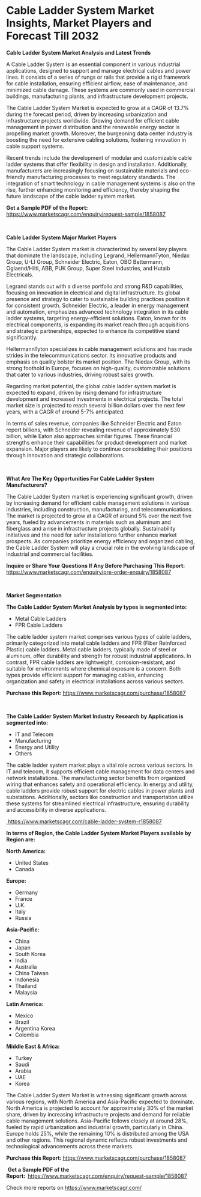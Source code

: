 <p><h1>Cable Ladder System Market Insights, Market Players and Forecast Till 2032</h1></p><p><strong>Cable Ladder System Market Analysis and Latest Trends</strong></p>
<p><p>A Cable Ladder System is an essential component in various industrial applications, designed to support and manage electrical cables and power lines. It consists of a series of rungs or rails that provide a rigid framework for cable installation, ensuring efficient airflow, ease of maintenance, and minimized cable damage. These systems are commonly used in commercial buildings, manufacturing plants, and infrastructure development projects.</p><p>The Cable Ladder System Market is expected to grow at a CAGR of 13.7% during the forecast period, driven by increasing urbanization and infrastructure projects worldwide. Growing demand for efficient cable management in power distribution and the renewable energy sector is propelling market growth. Moreover, the burgeoning data center industry is boosting the need for extensive cabling solutions, fostering innovation in cable support systems.</p><p>Recent trends include the development of modular and customizable cable ladder systems that offer flexibility in design and installation. Additionally, manufacturers are increasingly focusing on sustainable materials and eco-friendly manufacturing processes to meet regulatory standards. The integration of smart technology in cable management systems is also on the rise, further enhancing monitoring and efficiency, thereby shaping the future landscape of the cable ladder system market.</p></p>
<p><strong>Get a Sample PDF of the Report:&nbsp;</strong> <a href="https://www.marketscagr.com/enquiry/request-sample/1858087?utm_campaign=2942&utm_medium=2&utm_source=Github&utm_content=ia&utm_term=11042025&utm_id=cable-ladder-system">https://www.marketscagr.com/enquiry/request-sample/1858087</a></p>
<p>&nbsp;</p>
<p><strong>Cable Ladder System Major Market Players</strong></p>
<p><p>The Cable Ladder System market is characterized by several key players that dominate the landscape, including Legrand, HellermannTyton, Niedax Group, U-LI Group, Schneider Electric, Eaton, OBO Bettermann, Oglaend/Hilti, ABB, PUK Group, Super Steel Industries, and Hutaib Electricals. </p><p>Legrand stands out with a diverse portfolio and strong R&D capabilities, focusing on innovation in electrical and digital infrastructure. Its global presence and strategy to cater to sustainable building practices position it for consistent growth. Schneider Electric, a leader in energy management and automation, emphasizes advanced technology integration in its cable ladder systems, targeting energy-efficient solutions. Eaton, known for its electrical components, is expanding its market reach through acquisitions and strategic partnerships, expected to enhance its competitive stand significantly.</p><p>HellermannTyton specializes in cable management solutions and has made strides in the telecommunications sector. Its innovative products and emphasis on quality bolster its market position. The Niedax Group, with its strong foothold in Europe, focuses on high-quality, customizable solutions that cater to various industries, driving robust sales growth.</p><p>Regarding market potential, the global cable ladder system market is expected to expand, driven by rising demand for infrastructure development and increased investments in electrical projects. The total market size is projected to reach several billion dollars over the next few years, with a CAGR of around 5-7% anticipated.</p><p>In terms of sales revenue, companies like Schneider Electric and Eaton report billions, with Schneider revealing revenue of approximately $30 billion, while Eaton also approaches similar figures. These financial strengths enhance their capabilities for product development and market expansion. Major players are likely to continue consolidating their positions through innovation and strategic collaborations.</p></p>
<p>&nbsp;</p>
<p><strong>What Are The Key Opportunities For Cable Ladder System Manufacturers?</strong></p>
<p><p>The Cable Ladder System market is experiencing significant growth, driven by increasing demand for efficient cable management solutions in various industries, including construction, manufacturing, and telecommunications. The market is projected to grow at a CAGR of around 5% over the next five years, fueled by advancements in materials such as aluminum and fiberglass and a rise in infrastructure projects globally. Sustainability initiatives and the need for safer installations further enhance market prospects. As companies prioritize energy efficiency and organized cabling, the Cable Ladder System will play a crucial role in the evolving landscape of industrial and commercial facilities.</p></p>
<p><strong>Inquire or Share Your Questions If Any Before Purchasing This Report:</strong> <a href="https://www.marketscagr.com/enquiry/pre-order-enquiry/1858087?utm_campaign=2942&utm_medium=2&utm_source=Github&utm_content=ia&utm_term=11042025&utm_id=cable-ladder-system">https://www.marketscagr.com/enquiry/pre-order-enquiry/1858087</a></p>
<p>&nbsp;</p>
<p><strong>Market Segmentation</strong></p>
<p><strong>The Cable Ladder System Market Analysis by types is segmented into:</strong></p>
<p><ul><li>Metal Cable Ladders</li><li>FPR Cable Ladders</li></ul></p>
<p><p>The cable ladder system market comprises various types of cable ladders, primarily categorized into metal cable ladders and FPR (Fiber Reinforced Plastic) cable ladders. Metal cable ladders, typically made of steel or aluminum, offer durability and strength for robust industrial applications. In contrast, FPR cable ladders are lightweight, corrosion-resistant, and suitable for environments where chemical exposure is a concern. Both types provide efficient support for managing cables, enhancing organization and safety in electrical installations across various sectors.</p></p>
<p><strong>Purchase this Report:&nbsp;</strong><a href="https://www.marketscagr.com/purchase/1858087?utm_campaign=2942&utm_medium=2&utm_source=Github&utm_content=ia&utm_term=11042025&utm_id=cable-ladder-system">https://www.marketscagr.com/purchase/1858087</a></p>
<p>&nbsp;</p>
<p><strong>The Cable Ladder System Market Industry Research by Application is segmented into:</strong></p>
<p><ul><li>IT and Telecom</li><li>Manufacturing</li><li>Energy and Utility</li><li>Others</li></ul></p>
<p><p>The cable ladder system market plays a vital role across various sectors. In IT and telecom, it supports efficient cable management for data centers and network installations. The manufacturing sector benefits from organized wiring that enhances safety and operational efficiency. In energy and utility, cable ladders provide robust support for electric cables in power plants and substations. Additionally, sectors like construction and transportation utilize these systems for streamlined electrical infrastructure, ensuring durability and accessibility in diverse applications.</p></p>
<p><a href="https://www.marketscagr.com/cable-ladder-system-r1858087?utm_campaign=2942&utm_medium=2&utm_source=Github&utm_content=ia&utm_term=11042025&utm_id=cable-ladder-system">&nbsp;https://www.marketscagr.com/cable-ladder-system-r1858087</a></p>
<p><strong>In terms of Region, the Cable Ladder System Market Players available by Region are:</strong></p>
<p>
    <p> <strong> North America: </strong>
        <ul>
            <li>United States</li>
            <li>Canada</li>
        </ul>
        </p> 
    <p> <strong> Europe: </strong>
        <ul>
            <li>Germany</li>
            <li>France</li>
            <li>U.K.</li>
            <li>Italy</li>
            <li>Russia</li>
        </ul>
        </p> 
    <p> <strong> Asia-Pacific: </strong>
        <ul>
            <li>China</li>
            <li>Japan</li>
            <li>South Korea</li>
            <li>India</li>
            <li>Australia</li>
            <li>China Taiwan</li>
            <li>Indonesia</li>
            <li>Thailand</li>
            <li>Malaysia</li>
        </ul>
        </p> 
    <p> <strong> Latin America: </strong>
        <ul>
            <li>Mexico</li>
            <li>Brazil</li>
            <li>Argentina Korea</li>
            <li>Colombia</li>
        </ul>
        </p> 
    <p> <strong> Middle East & Africa: </strong>
        <ul>
            <li>Turkey</li>
            <li>Saudi</li>
            <li>Arabia</li>
            <li>UAE</li>
            <li>Korea</li>
        </ul>
    </p>
    </p>
<p><p>The Cable Ladder System Market is witnessing significant growth across various regions, with North America and Asia-Pacific expected to dominate. North America is projected to account for approximately 30% of the market share, driven by increasing infrastructure projects and demand for reliable cable management solutions. Asia-Pacific follows closely at around 28%, fueled by rapid urbanization and industrial growth, particularly in China. Europe holds 25%, while the remaining 10% is distributed among the USA and other regions. This regional dynamic reflects robust investments and technological advancements across these markets.</p></p>
<p><strong>Purchase this Report: </strong><a href="https://www.marketscagr.com/purchase/1858087?utm_campaign=2942&utm_medium=2&utm_source=Github&utm_content=ia&utm_term=11042025&utm_id=cable-ladder-system">https://www.marketscagr.com/purchase/1858087</a></p>
<p>&nbsp;<strong>Get a Sample PDF of the Report:&nbsp;&nbsp;</strong><a href="https://www.marketscagr.com/enquiry/request-sample/1858087?utm_campaign=2942&utm_medium=2&utm_source=Github&utm_content=ia&utm_term=11042025&utm_id=cable-ladder-system">https://www.marketscagr.com/enquiry/request-sample/1858087</a></p>
<p><strong></strong></p>
<p>Check more reports on <a href="https://www.marketscagr.com/?utm_campaign=2942&utm_medium=2&utm_source=Github&utm_content=ia&utm_term=11042025&utm_id=cable-ladder-system">https://www.marketscagr.com/</a></p>